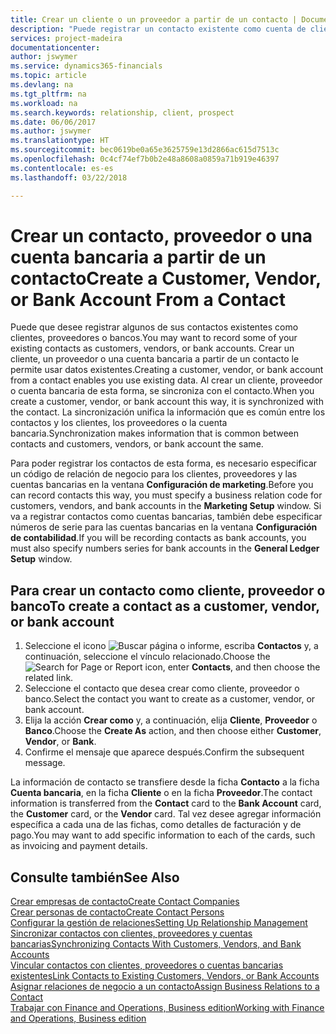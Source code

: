 ```yaml
---
title: Crear un cliente o un proveedor a partir de un contacto | Documentos de Microsoft
description: "Puede registrar un contacto existente como cuenta de cliente, proveedor o banco usando datos existentes y especificando una relación de negocio."
services: project-madeira
documentationcenter: 
author: jswymer
ms.service: dynamics365-financials
ms.topic: article
ms.devlang: na
ms.tgt_pltfrm: na
ms.workload: na
ms.search.keywords: relationship, client, prospect
ms.date: 06/06/2017
ms.author: jswymer
ms.translationtype: HT
ms.sourcegitcommit: bec0619be0a65e3625759e13d2866ac615d7513c
ms.openlocfilehash: 0c4cf74ef7b0b2e48a8608a0859a71b919e46397
ms.contentlocale: es-es
ms.lasthandoff: 03/22/2018

---
```

# <a name="create-a-customer-vendor-or-bank-account-from-a-contact"></a><span data-ttu-id="15d12-103">Crear un contacto, proveedor o una cuenta bancaria a partir de un contacto</span><span class="sxs-lookup"><span data-stu-id="15d12-103">Create a Customer, Vendor, or Bank Account From a Contact</span></span>
<span data-ttu-id="15d12-104">Puede que desee registrar algunos de sus contactos existentes como clientes, proveedores o bancos.</span><span class="sxs-lookup"><span data-stu-id="15d12-104">You may want to record some of your existing contacts as customers, vendors, or bank accounts.</span></span> <span data-ttu-id="15d12-105">Crear un cliente, un proveedor o una cuenta bancaria a partir de un contacto le permite usar datos existentes.</span><span class="sxs-lookup"><span data-stu-id="15d12-105">Creating a customer, vendor, or bank account from a contact enables you use existing data.</span></span> <span data-ttu-id="15d12-106">Al crear un cliente, proveedor o cuenta bancaria de esta forma, se sincroniza con el contacto.</span><span class="sxs-lookup"><span data-stu-id="15d12-106">When you create a customer, vendor, or bank account this way, it is synchronized with the contact.</span></span> <span data-ttu-id="15d12-107">La sincronización unifica la información que es común entre los contactos y los clientes, los proveedores o la cuenta bancaria.</span><span class="sxs-lookup"><span data-stu-id="15d12-107">Synchronization makes information that is common between contacts and customers, vendors, or bank account the same.</span></span>

<span data-ttu-id="15d12-108">Para poder registrar los contactos de esta forma, es necesario especificar un código de relación de negocio para los clientes, proveedores y las cuentas bancarias en la ventana **Configuración de marketing**.</span><span class="sxs-lookup"><span data-stu-id="15d12-108">Before you can record contacts this way, you must specify a business relation code for customers, vendors, and bank accounts in the **Marketing Setup** window.</span></span> <span data-ttu-id="15d12-109">Si va a registrar contactos como cuentas bancarias, también debe especificar números de serie para las cuentas bancarias en la ventana **Configuración de contabilidad**.</span><span class="sxs-lookup"><span data-stu-id="15d12-109">If you will be recording contacts as bank accounts, you must also specify numbers series for bank accounts in the **General Ledger Setup** window.</span></span>

## <a name="to-create-a-contact-as-a-customer-vendor-or-bank-account"></a><span data-ttu-id="15d12-110">Para crear un contacto como cliente, proveedor o banco</span><span class="sxs-lookup"><span data-stu-id="15d12-110">To create a contact as a customer, vendor, or bank account</span></span>
1. <span data-ttu-id="15d12-111">Seleccione el icono ![Buscar página o informe](media/ui-search/search_small.png "icono Buscar página o informe"), escriba **Contactos** y, a continuación, seleccione el vínculo relacionado.</span><span class="sxs-lookup"><span data-stu-id="15d12-111">Choose the ![Search for Page or Report](media/ui-search/search_small.png "Search for Page or Report icon") icon, enter **Contacts**, and then choose the related link.</span></span>
2. <span data-ttu-id="15d12-112">Seleccione el contacto que desea crear como cliente, proveedor o banco.</span><span class="sxs-lookup"><span data-stu-id="15d12-112">Select the contact you want to create as a customer, vendor, or bank account.</span></span>
3. <span data-ttu-id="15d12-113">Elija la acción **Crear como** y, a continuación, elija **Cliente**, **Proveedor** o **Banco**.</span><span class="sxs-lookup"><span data-stu-id="15d12-113">Choose the **Create As** action, and then choose either **Customer**, **Vendor**, or **Bank**.</span></span>
4. <span data-ttu-id="15d12-114">Confirme el mensaje que aparece después.</span><span class="sxs-lookup"><span data-stu-id="15d12-114">Confirm the subsequent message.</span></span>

<span data-ttu-id="15d12-115">La información de contacto se transfiere desde la ficha **Contacto** a la ficha **Cuenta bancaria**, en la ficha **Cliente** o en la ficha **Proveedor**.</span><span class="sxs-lookup"><span data-stu-id="15d12-115">The contact information is transferred from the **Contact** card to the **Bank Account** card, the **Customer** card, or the **Vendor** card.</span></span> <span data-ttu-id="15d12-116">Tal vez desee agregar información específica a cada una de las fichas, como detalles de facturación y de pago.</span><span class="sxs-lookup"><span data-stu-id="15d12-116">You may want to add specific information to each of the cards, such as invoicing and payment details.</span></span>

## <a name="see-also"></a><span data-ttu-id="15d12-117">Consulte también</span><span class="sxs-lookup"><span data-stu-id="15d12-117">See Also</span></span>
[<span data-ttu-id="15d12-118">Crear empresas de contacto</span><span class="sxs-lookup"><span data-stu-id="15d12-118">Create Contact Companies</span></span>](marketing-create-contact-companies.md)  
[<span data-ttu-id="15d12-119">Crear personas de contacto</span><span class="sxs-lookup"><span data-stu-id="15d12-119">Create Contact Persons</span></span>](marketing-create-contact-persons.md)  
[<span data-ttu-id="15d12-120">Configurar la gestión de relaciones</span><span class="sxs-lookup"><span data-stu-id="15d12-120">Setting Up Relationship Management</span></span>](marketing-setup-marketing.md)  
[<span data-ttu-id="15d12-121">Sincronizar contactos con clientes, proveedores y cuentas bancarias</span><span class="sxs-lookup"><span data-stu-id="15d12-121">Synchronizing Contacts With Customers, Vendors, and Bank Accounts</span></span>](marketing-synchronize-contacts-customers-vendors-bank-accounts.md)  
[<span data-ttu-id="15d12-122">Vincular contactos con clientes, proveedores o cuentas bancarias existentes</span><span class="sxs-lookup"><span data-stu-id="15d12-122">Link Contacts to Existing Customers, Vendors, or Bank Accounts</span></span>](marketing-how-link-contact.md)  
[<span data-ttu-id="15d12-123">Asignar relaciones de negocio a un contacto</span><span class="sxs-lookup"><span data-stu-id="15d12-123">Assign Business Relations to a Contact</span></span>](marketing-business-relations.md#AssignBusRelContact)  
[<span data-ttu-id="15d12-124">Trabajar con Finance and Operations, Business edition</span><span class="sxs-lookup"><span data-stu-id="15d12-124">Working with Finance and Operations, Business edition</span></span>](ui-work-product.md)

